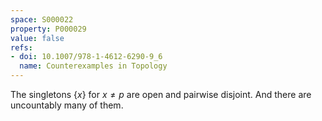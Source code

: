 ```yaml
---
space: S000022
property: P000029
value: false
refs:
- doi: 10.1007/978-1-4612-6290-9_6
  name: Counterexamples in Topology
---
```


The singletons $\{x\}$ for $x\ne p$ are open and pairwise disjoint.
And there are uncountably many of them.
